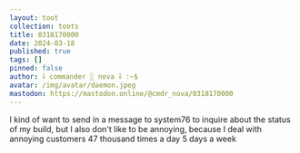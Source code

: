 ```yaml
---
layout: toot
collection: toots
title: 0318170000
date: 2024-03-18
published: true
tags: []
pinned: false
author: ⸸ commander ░ nova ⸸ :~$
avatar: /img/avatar/daemon.jpeg
mastodon: https://mastodon.online/@cmdr_nova/0318170000
---
```


I kind of want to send in a message to system76 to inquire about the status of my build, but I also don't like to be annoying, because I deal with annoying customers 47 thousand times a day 5 days a week
